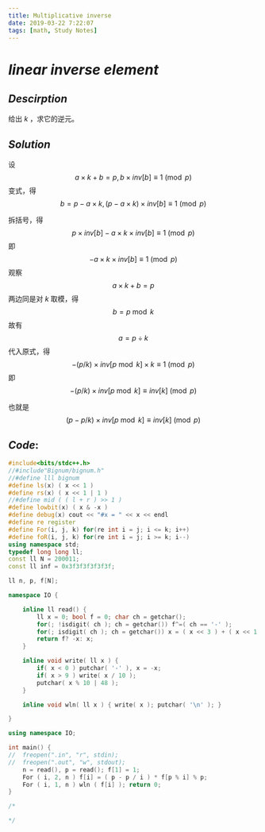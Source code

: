 ```yaml
---
title: Multiplicative inverse
date: 2019-03-22 7:22:07
tags: [math, Study Notes]
---
```


# $linear$ $inverse$ $element$

## $Descirption$

给出 $k​$ ，求它的逆元。

## $Solution$

设
$$
a \times k + b = p,{b \times inv[b]}\equiv1\pmod p
$$
变式，得
$$
b = p - a \times k,{(p - a \times k) \times inv[b]}\equiv1\pmod p
$$

拆括号，得
$$
{p \times inv[b] - a \times k \times inv[b]}\equiv1\pmod p
$$
即
$$
{-a \times k \times inv[b]}\equiv1\pmod p
$$
观察
$$
a \times k + b = p
$$
两边同是对 $k$ 取模，得
$$
b = p \bmod k
$$
故有
$$
a = p \div k
$$
代入原式，得
$$
{-(p / k) \times inv[p \bmod k] \times k}\equiv 1 \pmod p
$$
即
$$
{-(p / k) \times inv[p \bmod k]} \equiv inv[k] \pmod p
$$

也就是
$$
{(p-p / k) \times inv[p \bmod k]} \equiv inv[k] \pmod p
$$

## $Code:$

```cpp
#include<bits/stdc++.h>
//#include"Bignum/bignum.h"
//#define lll bignum
#define ls(x) ( x << 1 )
#define rs(x) ( x << 1 | 1 )
//#define mid ( ( l + r ) >> 1 )
#define lowbit(x) ( x & -x )
#define debug(x) cout << "#x = " << x << endl
#define re register
#define For(i, j, k) for(re int i = j; i <= k; i++)
#define foR(i, j, k) for(re int i = j; i >= k; i--)
using namespace std;
typedef long long ll;
const ll N = 200011;
const ll inf = 0x3f3f3f3f3f3f;

ll n, p, f[N];

namespace IO {

    inline ll read() {
        ll x = 0; bool f = 0; char ch = getchar();
        for(; !isdigit( ch ); ch = getchar()) f^=( ch == '-' );
        for(; isdigit( ch ); ch = getchar()) x = ( x << 3 ) + ( x << 1 ) + ( ch ^ 48 );
        return f? -x: x;
    }

    inline void write( ll x ) {
        if( x < 0 ) putchar( '-' ), x = -x;
        if( x > 9 ) write( x / 10 );
        putchar( x % 10 | 48 );
    }

    inline void wln( ll x ) { write( x ); putchar( '\n' ); }

}

using namespace IO;

int main() {
//  freopen(".in", "r", stdin);
//  freopen(".out", "w", stdout);
    n = read(), p = read(); f[1] = 1;
    For ( i, 2, n ) f[i] = ( p - p / i ) * f[p % i] % p;
    For ( i, 1, n ) wln ( f[i] ); return 0;
}

/*

*/

```

